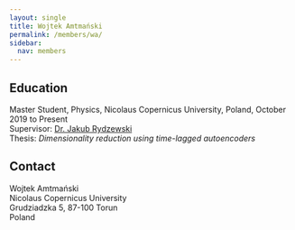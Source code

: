 ```yaml
---
layout: single
title: Wojtek Amtmański
permalink: /members/wa/
sidebar:
  nav: members
---
```


## Education

Master Student, Physics, Nicolaus Copernicus University, Poland, October 
2019 to Present  
Supervisor: [Dr. Jakub Rydzewski](/members/jr/)   
Thesis: *Dimensionality reduction using time-lagged autoencoders*  

## Contact

Wojtek Amtmański  
Nicolaus Copernicus University  
Grudziadzka 5, 87-100 Torun  
Poland  
